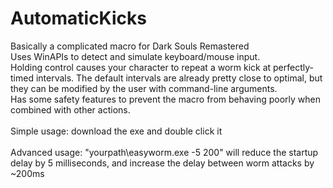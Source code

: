 # AutomaticKicks
Basically a complicated macro for Dark Souls Remastered <br />
Uses WinAPIs to detect and simulate keyboard/mouse input. <br />
Holding control causes your character to repeat a worm kick at perfectly-timed intervals. The default intervals are already pretty close to optimal, but they can be modified by the user with command-line arguments. <br />
Has some safety features to prevent the macro from behaving poorly when combined with other actions. <br />
<br />
Simple usage: download the exe and double click it
<br /> <br />
Advanced usage: "yourpath\easyworm.exe -5 200" will reduce the startup delay by 5 milliseconds, and increase the delay between worm attacks by ~200ms <br />

